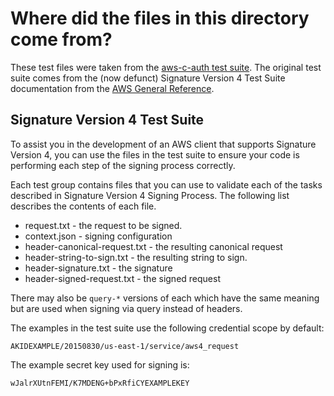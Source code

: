 Where did the files in this directory come from?
================================================

These test files were taken from the [aws-c-auth test suite](https://github.com/awslabs/aws-c-auth/tree/main/tests/aws-signing-test-suite).
The original test suite comes from the (now defunct) Signature Version 4 Test Suite documentation
from the [AWS General Reference](https://docs.aws.amazon.com/general/latest/gr/Welcome.html).

Signature Version 4 Test Suite
------------------------------

To assist you in the development of an AWS client that supports Signature Version 4, you can use the
files in the test suite to ensure your code is performing each step of the signing process correctly.

Each test group contains files that you can use to validate each of the tasks described in
Signature Version 4 Signing Process. The following list describes the contents of each file.

- request.txt - the request to be signed.
- context.json - signing configuration
- header-canonical-request.txt - the resulting canonical request
- header-string-to-sign.txt - the resulting string to sign.
- header-signature.txt - the signature
- header-signed-request.txt - the signed request

There may also be `query-*` versions of each which have the same meaning but are used when signing via query instead
of headers.

The examples in the test suite use the following credential scope by default:

```
AKIDEXAMPLE/20150830/us-east-1/service/aws4_request
```

The example secret key used for signing is:

```
wJalrXUtnFEMI/K7MDENG+bPxRfiCYEXAMPLEKEY
```

